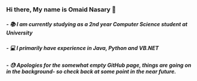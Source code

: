 ### Hi there, My name is Omaid Nasary 👋

##### - :books: I am currently studying as a 2nd year Computer Science student at University
##### - :computer: I primarily have experience in Java, Python and VB.NET
##### - :sweat: Apologies for the somewhat empty GitHub page, things are going on in the background- so check back at some point in the near future.


<!--
**o-nasary/o-nasary** is a ✨ _special_ ✨ repository because its `README.md` (this file) appears on your GitHub profile.



Here are some ideas to get you started:

- 🔭 I’m currently working on ...
- 🌱 I’m currently learning ...
- 👯 I’m looking to collaborate on ...
- 🤔 I’m looking for help with ...
- 💬 Ask me about ...
- 📫 How to reach me: ...
- 😄 Pronouns: ...
- ⚡ Fun fact: ...
-->
